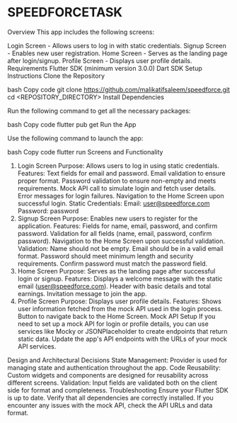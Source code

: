 # SPEEDFORCETASK

Overview
This app includes the following screens:

Login Screen - Allows users to log in with static credentials.
Signup Screen - Enables new user registration.
Home Screen - Serves as the landing page after login/signup.
Profile Screen - Displays user profile details.
Requirements
Flutter SDK (minimum version 3.0.0)
Dart SDK
Setup Instructions
Clone the Repository

bash
Copy code
git clone https://github.com/malikatifsaleem/speedforce.git
cd <REPOSITORY_DIRECTORY>
Install Dependencies

Run the following command to get all the necessary packages:

bash
Copy code
flutter pub get
Run the App

Use the following command to launch the app:

bash
Copy code
flutter run
Screens and Functionality
1. Login Screen
   Purpose: Allows users to log in using static credentials.
   Features:
   Text fields for email and password.
   Email validation to ensure proper format.
   Password validation to ensure non-empty and meets requirements.
   Mock API call to simulate login and fetch user details.
   Error messages for login failures.
   Navigation to the Home Screen upon successful login.
   Static Credentials:
   Email: user@speedforce.com
   Password: password
2. Signup Screen
   Purpose: Enables new users to register for the application.
   Features:
   Fields for name, email, password, and confirm password.
   Validation for all fields (name, email, password, confirm password).
   Navigation to the Home Screen upon successful validation.
   Validation:
   Name should not be empty.
   Email should be in a valid email format.
   Password should meet minimum length and security requirements.
   Confirm password must match the password field.
3. Home Screen
   Purpose: Serves as the landing page after successful login or signup.
   Features:
   Displays a welcome message with the static email (user@speedforce.com).
   Header with basic details and total earnings.
   Invitation message to join the app.
4. Profile Screen
   Purpose: Displays user profile details.
   Features:
   Shows user information fetched from the mock API used in the login process.
   Button to navigate back to the Home Screen.
   Mock API Setup
   If you need to set up a mock API for login or profile details, you can use services like Mocky or JSONPlaceholder to create endpoints that return static data. Update the app's API endpoints with the URLs of your mock API services.

Design and Architectural Decisions
State Management: Provider is used for managing state and authentication throughout the app.
Code Reusability: Custom widgets and components are designed for reusability across different screens.
Validation: Input fields are validated both on the client side for format and completeness.
Troubleshooting
Ensure your Flutter SDK is up to date.
Verify that all dependencies are correctly installed.
If you encounter any issues with the mock API, check the API URLs and data format.
